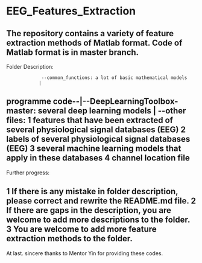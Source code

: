 # EEG_Features_Extraction
The repository contains a variety of feature extraction methods of Matlab format.
Code of Matlab format is in master branch.
-----------------------------------------------------------------------------------------------------------------
Folder Description:

                 --common_functions: a lot of basic mathematical models
                |
programme code--|--DeepLearningToolbox-master: several deep learning models
                |
                 --other files: 1 features that have been extracted of several physiological signal databases (EEG)
                               2 labels of several physiological signal databases (EEG)
                               3 several machine learning models that apply in these databases
                               4 channel location file
----------------------------------------------------------------------------------------------------------------- 
Further progress:

1 If there is any mistake in folder description, please correct and rewrite the README.md file.
2 If there are gaps in the description, you are welcome to add more descriptions to the folder.
3 You are welcome to add more feature extraction methods to the folder.
----------------------------------------------------------------------------------------------------------------- 
At last. sincere thanks to Mentor Yin for providing these codes.
